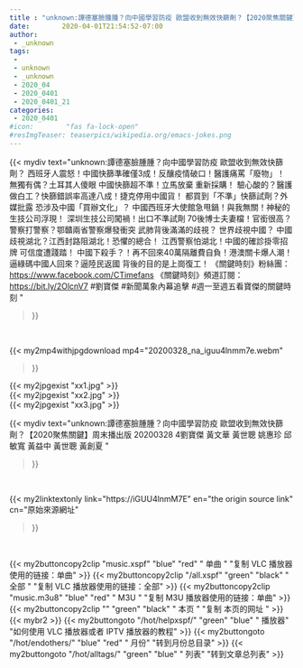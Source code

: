 ```yaml
---
title : "unknown:譚德塞臉腫腫？向中國學習防疫 歐盟收到無效快篩劑？【2020聚焦關鍵】周末播出版 20200328 4劉寶傑 黃文華 黃世聰 姚惠珍 邱敏寬 黃益中 黃世聰 黃創夏 "
date:        2020-04-01T21:54:52-07:00
author:
 - _unknown
tags:
 - 
 - unknown
 - _unknown
 - 2020_04
 - 2020_0401
 - 2020_0401_21
categories:
 - 2020_0401
#icon:        "fas fa-lock-open"
#resImgTeaser: teaserpics/wikipedia.org/emacs-jokes.png
---
```







{{< mydiv text="unknown:譚德塞臉腫腫？向中國學習防疫 歐盟收到無效快篩劑？ 西班牙人震怒！中國快篩準確僅3成！反釀疫情破口！醫護痛罵「廢物」！ 無獨有偶？土耳其人傻眼 中國快篩超不準！立馬放棄 重新採購！ 驗心酸的？醫護做白工？快篩錯誤率高達八成！捷克停用中國貨！  都買到「不準」快篩試劑？外媒批露 恐涉及中國「買辦文化」？ 中國西班牙大使館急甩鍋！與我無關！神秘的生技公司浮現！ 深圳生技公司闖禍！出口不準試劑 70後博士夫妻檔！官銜很高？  警察打警察？鄂贛兩省警察爆發衝突 武肺背後滿滿的歧視？ 世界歧視中國？ 中國歧視湖北？江西封路阻湖北！恐懼的總合！ 江西警察怕湖北！中國的確診掛零招牌 可信度遭踐踏！  中國下殺手？！再不回來40萬隔離費自負！港澳關卡爆人潮！ 逼綠碼中國人回來？逼陸民返國 背後的目的是上崗復工！  《關鍵時刻》粉絲團：https://www.facebook.com/CTimefans 《關鍵時刻》頻道訂閱：https://bit.ly/2OlcnV7  #劉寶傑 #新聞萬象內幕追擊 #週一至週五看寶傑的關鍵時刻 "
>}}
<br>


{{< my2mp4withjpgdownload mp4="20200328_na_iguu4lnmm7e.webm"
>}}

{{< my2jpgexist "xx1.jpg" >}}<br>
{{< my2jpgexist "xx2.jpg" >}}<br>
{{< my2jpgexist "xx3.jpg" >}}<br>



{{< mydiv text="unknown:譚德塞臉腫腫？向中國學習防疫 歐盟收到無效快篩劑？【2020聚焦關鍵】周末播出版 20200328 4劉寶傑 黃文華 黃世聰 姚惠珍 邱敏寬 黃益中 黃世聰 黃創夏 "
>}}
<br>

{{< my2linktextonly link="https://iGUU4lnmM7E"
en="the origin source link" cn="原始來源網址"
>}}


<br>


{{< my2buttoncopy2clip "music.xspf"        "blue"   "red"    " 单曲 "  "复制 VLC 播放器使用的链接：单曲" >}} {{< my2buttoncopy2clip "/all.xspf"         "green"  "black"  " 全部 "  "复制 VLC 播放器使用的链接：全部" >}} {{< my2buttoncopy2clip "music.m3u8"        "blue"   "red"    " M3U  "    "复制 M3U 播放器使用的链接：单曲" >}} {{< my2buttoncopy2clip ""                  "green"  "black"  " 本页 "    "复制 本页的网址 " >}} {{< mybr2 >}} {{< my2buttongoto      "/hot/helpxspf/"    "green"  "blue"   " 播放器" "如何使用 VLC 播放器或者 IPTV 播放器的教程" >}} {{< my2buttongoto      "/hot/endothers/"   "blue"   "red"    " 月份"   "转到月份总目录" >}} {{< my2buttongoto      "/hot/alltags/"     "green"  "blue"   " 列表"   "转到文章总列表" >}} 
